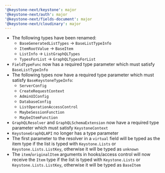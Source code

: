 ```yaml
---
'@keystone-next/keystone': major
'@keystone-next/auth': major
'@keystone-next/fields-document': major
'@keystone-next/cloudinary': major
---
```


- The following types have been renamed:
  - `BaseGeneratedListTypes` → `BaseListTypeInfo`
  - `ItemRootValue` → `BaseItem`
  - `ListInfo` → `ListGraphQLTypes`
  - `TypesForList` → `GraphQLTypesForList`
- `FieldTypeFunc` now has a required type parameter which must satisfy `BaseListTypeInfo`
- The following types now have a required type parameter which must satisfy `BaseKeystoneTypeInfo`:
  - `ServerConfig`
  - `CreateRequestContext`
  - `AdminUIConfig`
  - `DatabaseConfig`
  - `ListOperationAccessControl`
  - `MaybeSessionFunction`
  - `MaybeItemFunction`
- `GraphQLResolver` and `GraphQLSchemaExtension` now have a required type parameter which must satisfy `KeystoneContext`
- `KeystoneGraphQLAPI` no longer has a type parameter
- The first parameter to the resolver in a `virtual` field will be typed as the item type if the list is typed with `Keystone.Lists` or `Keystone.Lists.ListKey`, otherwise it will be typed as `unknown`
- The `item`/`originalItem` arguments in hooks/access control will now receive the `Item` type if the list is typed with `Keystone.Lists` or `Keystone.Lists.ListKey`, otherwise it will be typed as `BaseItem`

